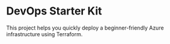 # DevOps Starter Kit

This project helps you quickly deploy a beginner-friendly Azure infrastructure using Terraform.